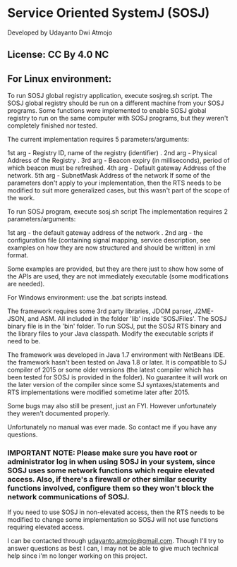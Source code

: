 # Service Oriented SystemJ (SOSJ)

Developed by Udayanto Dwi Atmojo

## License: CC By 4.0 NC

## For Linux environment:

To run SOSJ global registry application, execute sosjreg.sh script. The SOSJ global registry should be run on a different machine from your SOSJ programs. Some functions were implemented to enable SOSJ global registry to run on the same computer with SOSJ programs, but they weren't completely finished nor tested.

The current implementation requires 5 parameters/arguments:

1st arg - Registry ID, name of the registry (identifier) . 2nd arg - Physical Address of the Registry . 3rd arg - Beacon expiry (in milliseconds), period of which beacon must be refreshed. 4th arg - Default gateway Address of the network. 5th arg - SubnetMask Address of the network
If some of the parameters don't apply to your implementation, then the RTS needs to be modified to suit more generalized cases, but this wasn't part of the scope of the work.


To run SOSJ program, execute sosj.sh script
The implementation requires 2 parameters/arguments:

1st arg - the default gateway address of the network . 2nd arg - the configuration file (containing signal mapping, service description, see examples on how they are now structured and should be written) in xml format.

Some examples are provided, but they are there just to show how some of the APIs are used, they are not immediately executable (some modifications are needed).


For Windows environment: use the .bat scripts instead.


The framework requires some 3rd party libraries, JDOM parser, J2ME-JSON, and ASM. All included in the folder 'lib' inside 'SOSJFiles'. The SOSJ binary file is in the 'bin' folder.
To run SOSJ, put the SOSJ RTS binary and the library files to your Java classpath. Modify the executable scripts if need to be.



The framework was developed in Java 1.7 environment with NetBeans IDE. the framework hasn't been tested on Java 1.8 or later. It is compatible to SJ compiler of 2015 or some older versions (the latest compiler which has been tested for SOSJ is provided in the folder). 
No guarantee it will work on the later version of the compiler since some SJ syntaxes/statements and RTS implementations were modified sometime later after 2015.

Some bugs may also still be present, just an FYI. However unfortunately they weren't documented properly.

Unfortunately no manual was ever made. So contact me if you have any questions.


### IMPORTANT NOTE: Please make sure you have root or administrator log in when using SOSJ in your system, since SOSJ uses some network functions which require elevated access. Also, if there's a firewall or other similar security functions involved, configure them so they won't block the network communications of SOSJ.
If you need to use SOSJ in non-elevated access, then the RTS needs to be modified to change some implementation so SOSJ will not use functions requiring elevated access.


I can be contacted through udayanto.atmojo@gmail.com. Though I'll try to answer questions as best I can, I may not be able to give much technical help since i'm no longer working on this project.